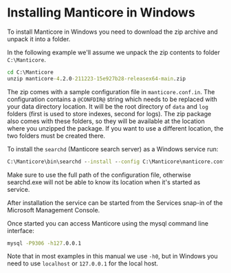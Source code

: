 # Installing Manticore in Windows

To install Manticore in Windows you need to download the zip archive and unpack it into a folder.

In the following example we'll assume we unpack the zip contents to folder `C:\Manticore`.

```bat
cd C:\Manticore
unzip manticore-4.2.0-211223-15e927b28-releasex64-main.zip
```

The zip comes with a sample configuration file in `manticore.conf.in`.
The configuration contains a `@CONFDIR@` string which needs to be replaced with your data directory location. It will be the root directory of `data` and `log` folders (first is used to store indexes, second for logs). The zip package also comes with these folders, so they will be available at the location where you unzipped the package. If you want to use a different location, the two folders must be created there.

To install the `searchd` (Manticore search server) as a Windows service run:

```bat
C:\Manticore\bin\searchd --install --config C:\Manticore\manticore.conf.in --servicename Manticore
```

Make sure to use the full path of the configuration file, otherwise searchd.exe will not be able to know its location when it's started as service.

After installation the service can be started from the Services snap-in of the Microsoft Management Console.

Once started you can access Manticore using the mysql command line interface:

```bat
mysql -P9306 -h127.0.0.1
```

Note that in most examples in this manual we use `-h0`, but in Windows you need to use `localhost` or `127.0.0.1` for the local host.
